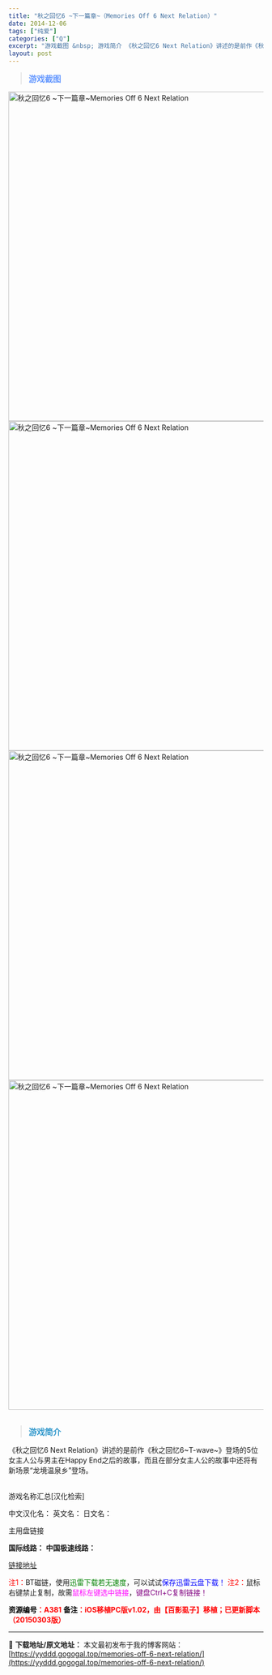 ```yaml
---
title: "秋之回忆6 ~下一篇章~（Memories Off 6 Next Relation）"
date: 2014-12-06
tags: ["纯爱"]
categories: ["Q"]
excerpt: "游戏截图 &nbsp; 游戏简介 《秋之回忆6 Next Relation》讲述的是前作《秋之回忆6~T-wave~》登场的5位女主人公与男主在Happy End之后的故事，而且在部分女主人公的故事中还将有新场景“龙境温泉乡”登场。 &nbsp; 游戏名称汇总[汉化检索] 中文汉化名： 英文名： 日&hellip;"
layout: post
---
```


<div>
<blockquote><b><span style="font-size: 12pt; color: #6699ff;">游戏截图</span></b></blockquote>
<div><img title="点击放大" src="https://yyddd.gogogal.top/wp-content/uploads/2025/04/20250430_6811f1451566b.webp" alt="秋之回忆6 ~下一篇章~Memories Off 6 Next Relation" width="650" /></div>
<div><img title="点击放大" src="https://yyddd.gogogal.top/wp-content/uploads/2025/04/20250430_6811f14699339.webp" alt="秋之回忆6 ~下一篇章~Memories Off 6 Next Relation" width="650" /></div>
<div><img title="点击放大" src="https://yyddd.gogogal.top/wp-content/uploads/2025/04/20250430_6811f147c755d.webp" alt="秋之回忆6 ~下一篇章~Memories Off 6 Next Relation" width="650" /></div>
<div><img title="点击放大" src="https://yyddd.gogogal.top/wp-content/uploads/2025/04/20250430_6811f14940a9c.webp" alt="秋之回忆6 ~下一篇章~Memories Off 6 Next Relation" width="650" /></div>
&nbsp;
<blockquote><b><span style="font-size: 12pt; color: #3399cc;">游戏简介</span></b></blockquote>
<div>《秋之回忆6 Next Relation》讲述的是前作《秋之回忆6~T-wave~》登场的5位女主人公与男主在Happy End之后的故事，而且在部分女主人公的故事中还将有新场景“龙境温泉乡”登场。</div>
&nbsp;

游戏名称汇总[汉化检索]

中文汉化名：
英文名：
日文名：
</div>
<div class="panel panel-primary">
<div class="panel-heading">主用盘链接</div>
<div class="panel-body">

<b>国际线路：</b>
<b>中国极速线路：</b>

<!--wechatfans start-->

<a href="https://pan.xunlei.com/s/VOS9CJhG-0gcywyo6HgJECYbA1?pwd=cdsx#">链接地址</a>

<!--wechatfans end-->
<span style="color: #ff0000;">注1：</span>BT磁链，使用<span style="color: #008000;">迅雷下载若无速度</span>，可以试试<span style="color: #0000ff;">保存迅雷云盘下载！</span>
<span style="color: #ff0000;">注2：</span>鼠标右键禁止复制，故需<span style="color: #ff00ff;">鼠标左键选中链接</span>，<span style="color: #800080;">键盘Ctrl+C复制链接！</span>

</div>
<div class="panel-footer"><span style="color: #ff0000;"><b><span style="color: #000000;">资源编号</span>：A381</b></span>
<span style="color: #ff0000;"><b><span style="color: #000000;">备注</span>：iOS移植PC版v1.02，由【百影虱子】移植；已更新脚本（20150303版）</b></span></div>
</div>

---
📖 **下载地址/原文地址：** 本文最初发布于我的博客网站：[https://yyddd.gogogal.top/memories-off-6-next-relation/](https://yyddd.gogogal.top/memories-off-6-next-relation/)
